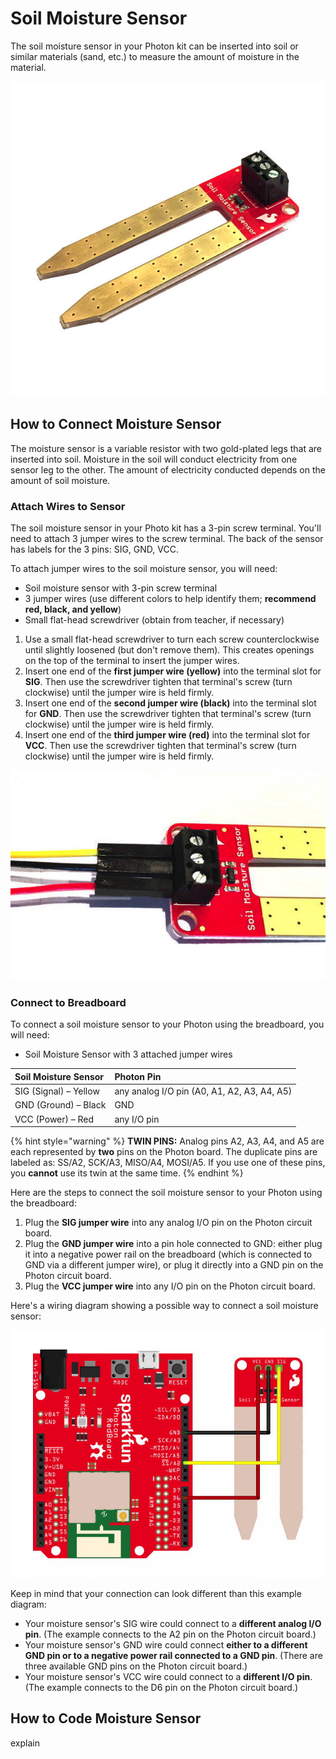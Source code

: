 # Soil Moisture Sensor

The soil moisture sensor in your Photon kit can be inserted into soil or similar materials \(sand, etc.\) to measure the amount of moisture in the material.

![Soil Moisture Sensor](../../.gitbook/assets/moisture-sensor.jpg)

## How to Connect Moisture Sensor

The moisture sensor is a variable resistor with two gold-plated legs that are inserted into soil. Moisture in the soil will conduct electricity from one sensor leg to the other. The amount of electricity conducted  depends on the amount of soil moisture.

### Attach Wires to Sensor

The soil moisture sensor in your Photo kit has a 3-pin screw terminal. You'll need to attach 3 jumper wires to the screw terminal. The back of the sensor has labels for the 3 pins:  SIG, GND, VCC.

To attach jumper wires to the soil moisture sensor, you will need:

* Soil moisture sensor with 3-pin screw terminal
* 3 jumper wires \(use different colors to help identify them; **recommend red, black, and yellow**\)
* Small flat-head screwdriver \(obtain from teacher, if necessary\)

1. Use a small flat-head screwdriver to turn each screw counterclockwise until slightly loosened \(but don't remove them\). This creates openings on the top of the terminal to insert the jumper wires.
2. Insert one end of the **first jumper wire \(yellow\)** into the terminal slot for **SIG**. Then use the screwdriver tighten that terminal's screw \(turn clockwise\) until the jumper wire is held firmly.
3. Insert one end of the **second jumper wire \(black\)** into the terminal slot for **GND**. Then use the screwdriver tighten that terminal's screw \(turn clockwise\) until the jumper wire is held firmly.
4. Insert one end of the **third jumper wire \(red\)** into the terminal slot for **VCC**. Then use the screwdriver tighten that terminal's screw \(turn clockwise\) until the jumper wire is held firmly.

![Jumper Wires Connected to Screw Terminal](../../.gitbook/assets/moisture-sensor-wires.jpg)

### Connect to Breadboard

To connect a soil moisture sensor to your Photon using the breadboard, you will need:

* Soil Moisture Sensor with 3 attached jumper wires

| Soil Moisture Sensor | Photon Pin |
| :--- | :--- |
| SIG \(Signal\) – Yellow | any analog I/O pin \(A0, A1, A2, A3, A4, A5\) |
| GND \(Ground\) – Black | GND |
| VCC \(Power\) – Red | any I/O pin |

{% hint style="warning" %}
**TWIN PINS:** Analog pins A2, A3, A4, and A5 are each represented by **two** pins on the Photon board. The duplicate pins are labeled as: SS/A2, SCK/A3, MISO/A4, MOSI/A5. If you use one of these pins, you **cannot** use its twin at the same time.
{% endhint %}

Here are the steps to connect the soil moisture sensor to your Photon using the breadboard:

1. Plug the **SIG jumper wire** into any analog I/O pin on the Photon circuit board.
2. Plug the **GND jumper wire** into a pin hole connected to GND:  either plug it into a negative power rail on the breadboard \(which is connected to GND via a different jumper wire\), or plug it directly into a GND pin on the Photon circuit board.
3. Plug the **VCC jumper wire** into any I/O pin on the Photon circuit board.

Here's a wiring diagram showing a possible way to connect a soil moisture sensor:

![](../../.gitbook/assets/experiment-3.jpg)

Keep in mind that your connection can look different than this example diagram:

* Your moisture sensor's SIG wire could connect to a **different analog I/O pin**. \(The example connects to the A2 pin on the Photon circuit board.\)
* Your moisture sensor's GND wire could connect **either to a different GND pin or to a negative power rail connected to a GND pin**. \(There are three available GND pins on the Photon circuit board.\)
* Your moisture sensor's VCC wire could connect to a **different I/O pin**. \(The example connects to the D6 pin on the Photon circuit board.\)

## How to Code Moisture Sensor

explain

